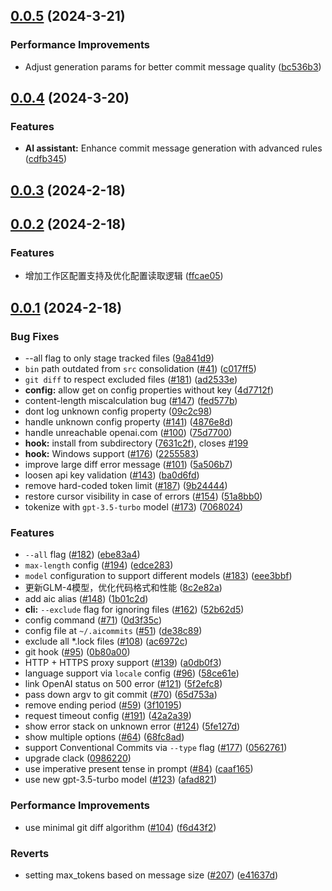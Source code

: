## [0.0.5](https://github.com/Nutlope/aicommits/compare/v0.0.4...v0.0.5) (2024-3-21)


### Performance Improvements

* Adjust generation params for better commit message quality ([bc536b3](https://github.com/Nutlope/aicommits/commit/bc536b3b82c8278fc81299901305fa75c5d0c9fc))



## [0.0.4](https://github.com/Nutlope/aicommits/compare/v0.0.3...v0.0.4) (2024-3-20)


### Features

* **AI assistant:** Enhance commit message generation with advanced rules ([cdfb345](https://github.com/Nutlope/aicommits/commit/cdfb34530c4d482858c797072164ded56f26cf59))



## [0.0.3](https://github.com/Nutlope/aicommits/compare/v0.0.2...v0.0.3) (2024-2-18)



## [0.0.2](https://github.com/Nutlope/aicommits/compare/v0.0.1...v0.0.2) (2024-2-18)


### Features

* 增加工作区配置支持及优化配置读取逻辑 ([ffcae05](https://github.com/Nutlope/aicommits/commit/ffcae05cbe4a273954006972c502b6face863e1e))



## [0.0.1](https://github.com/Nutlope/aicommits/compare/c017ff56007bc04877390e4dd1b533beab0ed5ea...v0.0.1) (2024-2-18)


### Bug Fixes

* --all flag to only stage tracked files ([9a841d9](https://github.com/Nutlope/aicommits/commit/9a841d946fd4d0fc6a56b64728ca8425a7c3990a))
* `bin` path outdated from `src` consolidation ([#41](https://github.com/Nutlope/aicommits/issues/41)) ([c017ff5](https://github.com/Nutlope/aicommits/commit/c017ff56007bc04877390e4dd1b533beab0ed5ea))
* `git diff` to respect excluded files ([#181](https://github.com/Nutlope/aicommits/issues/181)) ([ad2533e](https://github.com/Nutlope/aicommits/commit/ad2533eb2feb51509aea7b662985fad2dcd137aa))
* **config:** allow get on config properties without key ([4d7712f](https://github.com/Nutlope/aicommits/commit/4d7712f1e893b9768ce91faee69112063d782769))
* content-length miscalculation bug ([#147](https://github.com/Nutlope/aicommits/issues/147)) ([fed577b](https://github.com/Nutlope/aicommits/commit/fed577b960f269bb1e91394650f9cd0cd1fe86f5))
* dont log unknown config property ([09c2c98](https://github.com/Nutlope/aicommits/commit/09c2c98e056726cbd7323f5058a5ab07bcec0863))
* handle unknown config property ([#141](https://github.com/Nutlope/aicommits/issues/141)) ([4876e8d](https://github.com/Nutlope/aicommits/commit/4876e8d966b6dc6a13491018e730ad9384c9cdbf))
* handle unreachable openai.com ([#100](https://github.com/Nutlope/aicommits/issues/100)) ([75d7700](https://github.com/Nutlope/aicommits/commit/75d77001b1076d3c20cf3305d58e13e5bc763362))
* **hook:** install from subdirectory ([7631c2f](https://github.com/Nutlope/aicommits/commit/7631c2fc0bd207b9456b2bf0f24d0a49eaec57de)), closes [#199](https://github.com/Nutlope/aicommits/issues/199)
* **hook:** Windows support ([#176](https://github.com/Nutlope/aicommits/issues/176)) ([2255583](https://github.com/Nutlope/aicommits/commit/225558394bf1d5d4a500d9e9cf1106acb5c24d57))
* improve large diff error message ([#101](https://github.com/Nutlope/aicommits/issues/101)) ([5a506b7](https://github.com/Nutlope/aicommits/commit/5a506b750e7b70c090e1cf192f62662f51363067))
* loosen api key validation ([#143](https://github.com/Nutlope/aicommits/issues/143)) ([ba0d6fd](https://github.com/Nutlope/aicommits/commit/ba0d6fdd253071b6ec14117bc171d4dd9bbd8a1b))
* remove hard-coded token limit ([#187](https://github.com/Nutlope/aicommits/issues/187)) ([9b24444](https://github.com/Nutlope/aicommits/commit/9b24444a2e78ddf3c9adbc3824673f6ea2a3ffa3))
* restore cursor visibility in case of errors ([#154](https://github.com/Nutlope/aicommits/issues/154)) ([51a8bb0](https://github.com/Nutlope/aicommits/commit/51a8bb0653a9742a1ddb6a0783e30bd65708d29d))
* tokenize with `gpt-3.5-turbo` model ([#173](https://github.com/Nutlope/aicommits/issues/173)) ([7068024](https://github.com/Nutlope/aicommits/commit/7068024f7f15f89d35ea27e9ad7cc3f8ddfb9ab3))


### Features

* `--all` flag ([#182](https://github.com/Nutlope/aicommits/issues/182)) ([ebe83a4](https://github.com/Nutlope/aicommits/commit/ebe83a493e31508632ac467f2b902ce6f1577556))
* `max-length` config ([#194](https://github.com/Nutlope/aicommits/issues/194)) ([edce283](https://github.com/Nutlope/aicommits/commit/edce283e9c54f541f0f4320b48d8de37bd7cdb93))
* `model` configuration to support different models ([#183](https://github.com/Nutlope/aicommits/issues/183)) ([eee3bbf](https://github.com/Nutlope/aicommits/commit/eee3bbfb8483ca442a6f07fc71df842768994e22))
* 更新GLM-4模型，优化代码格式和性能 ([8c2e82a](https://github.com/Nutlope/aicommits/commit/8c2e82ab084540e7bb1270ab81248220123c49f0))
* add aic alias ([#148](https://github.com/Nutlope/aicommits/issues/148)) ([1b01c2d](https://github.com/Nutlope/aicommits/commit/1b01c2d95aef89cbff0fd191db944dd892c087aa))
* **cli:** `--exclude` flag for ignoring files ([#162](https://github.com/Nutlope/aicommits/issues/162)) ([52b62d5](https://github.com/Nutlope/aicommits/commit/52b62d5a5048103f29252d28ec8427141f14848b))
* config command ([#71](https://github.com/Nutlope/aicommits/issues/71)) ([0d3f35c](https://github.com/Nutlope/aicommits/commit/0d3f35c13521cf0871d67fa0db79ba05cf1576b8))
* config file at `~/.aicommits` ([#51](https://github.com/Nutlope/aicommits/issues/51)) ([de38c89](https://github.com/Nutlope/aicommits/commit/de38c891f5d22731a5f095b3ca03dcf7b8f0052e))
* exclude all *.lock files ([#108](https://github.com/Nutlope/aicommits/issues/108)) ([ac6972c](https://github.com/Nutlope/aicommits/commit/ac6972c506faaa393f94b471384c338f17936ecc))
* git hook ([#95](https://github.com/Nutlope/aicommits/issues/95)) ([0b80a00](https://github.com/Nutlope/aicommits/commit/0b80a0031e98cbbe65ee385d85f020f4790b82ba))
* HTTP + HTTPS proxy support ([#139](https://github.com/Nutlope/aicommits/issues/139)) ([a0db0f3](https://github.com/Nutlope/aicommits/commit/a0db0f3ece1ba306c521c5afafa5f12bdd31f3a6))
* language support via `locale` config ([#96](https://github.com/Nutlope/aicommits/issues/96)) ([58ce61e](https://github.com/Nutlope/aicommits/commit/58ce61eab8948f3f107f8f32da57c85d2cd282e8))
* link OpenAI status on 500 error ([#121](https://github.com/Nutlope/aicommits/issues/121)) ([5f2efc8](https://github.com/Nutlope/aicommits/commit/5f2efc83f5fd2bb1b457a6bb8d5c813c885bd313))
* pass down argv to git commit ([#70](https://github.com/Nutlope/aicommits/issues/70)) ([65d753a](https://github.com/Nutlope/aicommits/commit/65d753a1d61a8859accbafaa7a6ae0a3825e1f44))
* remove ending period ([#59](https://github.com/Nutlope/aicommits/issues/59)) ([3f10195](https://github.com/Nutlope/aicommits/commit/3f10195d036eadb8f83377df8ee2c9613790b681))
* request timeout config ([#191](https://github.com/Nutlope/aicommits/issues/191)) ([42a2a39](https://github.com/Nutlope/aicommits/commit/42a2a39f6f645f480dadd7339c162977cb1725a4))
* show error stack on unknown error ([#124](https://github.com/Nutlope/aicommits/issues/124)) ([5fe127d](https://github.com/Nutlope/aicommits/commit/5fe127d377eeeec8ba08dd4a0052ec5e5272fe14))
* show multiple options ([#64](https://github.com/Nutlope/aicommits/issues/64)) ([68fc8ad](https://github.com/Nutlope/aicommits/commit/68fc8ad736e38a9497e94236800d32c9264576d7))
* support Conventional Commits via `--type` flag ([#177](https://github.com/Nutlope/aicommits/issues/177)) ([0562761](https://github.com/Nutlope/aicommits/commit/0562761dc2cdb758cfabb1369df979334e3e617e))
* upgrade clack ([0986220](https://github.com/Nutlope/aicommits/commit/0986220c96781878a6131f497479b113e6455bcd))
* use imperative present tense in prompt ([#84](https://github.com/Nutlope/aicommits/issues/84)) ([caaf165](https://github.com/Nutlope/aicommits/commit/caaf16506775386d1c72742fc4e8ea0125ec763c))
* use new gpt-3.5-turbo model ([#123](https://github.com/Nutlope/aicommits/issues/123)) ([afad821](https://github.com/Nutlope/aicommits/commit/afad8210fc96505f343f46b0fae49cec44579eba))


### Performance Improvements

* use minimal git diff algorithm ([#104](https://github.com/Nutlope/aicommits/issues/104)) ([f6d43f2](https://github.com/Nutlope/aicommits/commit/f6d43f242ce234f1187e04b2e7daa777eb96ca86))


### Reverts

* setting max_tokens based on message size ([#207](https://github.com/Nutlope/aicommits/issues/207)) ([e41637d](https://github.com/Nutlope/aicommits/commit/e41637d6a1ed87fa7457833c9e9ff379dcc58e60))



